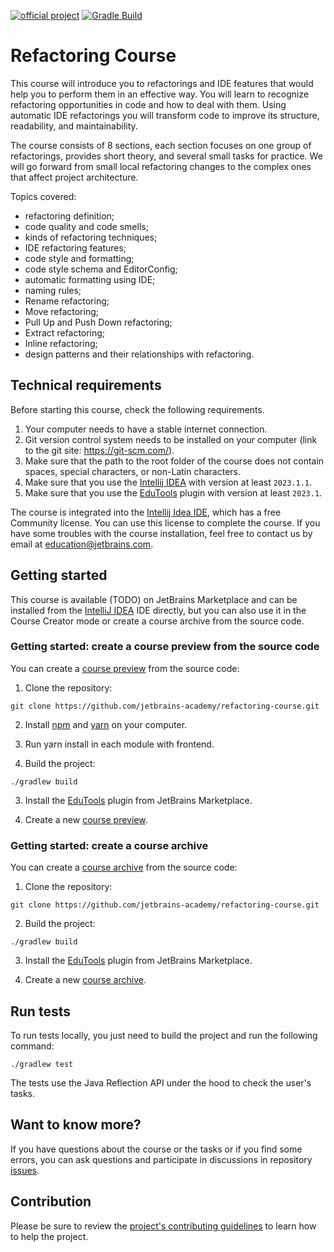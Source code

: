 [![official project](https://jb.gg/badges/official.svg)](https://confluence.jetbrains.com/display/ALL/JetBrains+on+GitHub)
[![Gradle Build](https://github.com/jetbrains-academy/refactoring-course/actions/workflows/gradle-build.yml/badge.svg)](https://github.com/jetbrains-academy/refactoring-course/actions/workflows/gradle-build.yml)

# Refactoring Course

This course will introduce you to refactorings and IDE features that would help you to perform them in an effective way.
You will learn to recognize refactoring opportunities in code and how to deal with them.
Using automatic IDE refactorings you will transform code to improve its structure, readability, and maintainability.

The course consists of 8 sections, each section focuses on one group of refactorings, provides short theory,
and several small tasks for practice. 
We will go forward from small local refactoring changes to the complex ones that affect project architecture.

Topics covered:

- refactoring definition; 
- code quality and code smells;
- kinds of refactoring techniques;
- IDE refactoring features;
- code style and formatting;
- code style schema and EditorConfig;
- automatic formatting using IDE;
- naming rules;
- Rename refactoring;
- Move refactoring;
- Pull Up and Push Down refactoring;
- Extract refactoring;
- Inline refactoring;
- design patterns and their relationships with refactoring.


## Technical requirements

Before starting this course, check the following requirements.

1. Your computer needs to have a stable internet connection.
2. Git version control system needs to be installed on your computer (link to the git site: https://git-scm.com/).
3. Make sure that the path to the root folder of the course does not contain spaces, special characters, or non-Latin characters.
4. Make sure that you use the [Intellij IDEA](https://www.jetbrains.com/idea/download/?_ga=2.189310830.494255415.1682514714-1823138827.1669894241&_gac=1.83806948.1682684894.Cj0KCQjw3a2iBhCFARIsAD4jQB3QkDU43KtbIx2HzEz02KvcN7Ma3QGzkIbyX4KS3H4x8b2bl9p4EfYaAvWsEALw_wcB&_gl=1*1h13lr8*_ga*MTgyMzEzODgyNy4xNjY5ODk0MjQx*_ga_9J976DJZ68*MTY4MjY5NDIyMy4xMjUuMS4xNjgyNjk0MjM4LjQ1LjAuMA..#section=windows) with version at least `2023.1.1`.
5. Make sure that you use the [EduTools](https://plugins.jetbrains.com/plugin/10081-edutools) plugin with version at least `2023.1`.

The course is integrated into the [Intellij Idea IDE](https://www.jetbrains.com/idea/), which has a free Community license.
You can use this license to complete the course.
If you have some troubles with the course installation, feel free to contact us by email at education@jetbrains.com.

## Getting started

This course is available (TODO) on JetBrains Marketplace and can be installed from the
[IntelliJ IDEA](https://www.jetbrains.com/idea/) IDE directly, but you can also use it in
the Course Creator mode or create a course archive from the source code.

### Getting started: create a course preview from the source code

You can create a [course preview](https://plugins.jetbrains.com/plugin/10081-edutools/docs/educator-start-guide.html#preview_course) from the source code:
1. Clone the repository:
```text
git clone https://github.com/jetbrains-academy/refactoring-course.git
```

2. Install [npm](https://www.npmjs.com/) and [yarn](https://yarnpkg.com/) on your computer.

3. Run yarn install in each module with frontend.

4. Build the project:
```text
./gradlew build
```

3. Install the [EduTools](https://plugins.jetbrains.com/plugin/10081-edutools/docs/educational-products.html) plugin from JetBrains Marketplace.

4. Create a new [course preview](https://plugins.jetbrains.com/plugin/10081-edutools/docs/educator-start-guide.html#preview_course).

### Getting started: create a course archive

You can create a [course archive](https://plugins.jetbrains.com/plugin/10081-edutools/docs/educator-start-guide.html#fe7010f2) from the source code:
1. Clone the repository:
```text
git clone https://github.com/jetbrains-academy/refactoring-course.git
```

2. Build the project:
```text
./gradlew build
```

3. Install the [EduTools](https://plugins.jetbrains.com/plugin/10081-edutools/docs/educational-products.html) plugin from JetBrains Marketplace.

4. Create a new [course archive](https://plugins.jetbrains.com/plugin/10081-edutools/docs/educator-start-guide.html#fe7010f2).

## Run tests

To run tests locally, you just need to build the project and run the following command:

```text
./gradlew test
```

The tests use the Java Reflection API under the hood to check the user's tasks.

## Want to know more?

If you have questions about the course or the tasks or if you find some errors,
you can ask questions and participate in discussions in repository [issues](https://github.com/jetbrains-academy/refactoring-course/issues).

## Contribution

Please be sure to review the [project's contributing guidelines](./contributing.md) to learn how to help the project.
